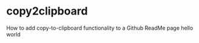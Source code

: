 <script src='https://wzrd.in/standalone/copy-button@latest'></script>
# copy2clipboard
How to add copy-to-clipboard functionality to a Github ReadMe page
<copy-button>hello world</copy-button>
